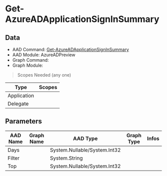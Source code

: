 # Get-AzureADApplicationSignInSummary

## Data

+ AAD Command: [Get-AzureADApplicationSignInSummary](https://docs.microsoft.com/en-us/powershell/module/AzureADPreview/Get-AzureADApplicationSignInSummary)
+ AAD Module: AzureADPreview
+ Graph Command: 
+ Graph Module: 

> Scopes Needed (any one)

|Type|Scopes|
|---|---|
|Application||
|Delegate||

## Parameters

|AAD Name|Graph Name|AAD Type|Graph Type|Infos|
|---|---|---|---|---|
|Days||System.Nullable/System.Int32|||
|Filter||System.String|||
|Top||System.Nullable/System.Int32|||

